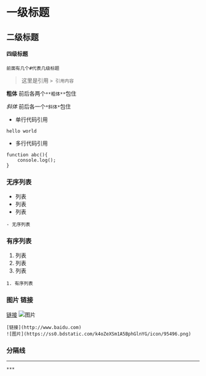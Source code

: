 # 一级标题   
## 二级标题   
#### 四级标题
`前面有几个#代表几级标题`

> 这里是引用
`> 引用内容`

**粗体** 
前后各两个`**粗体**`包住

*斜体*
前后各一个`*斜体*`包住

- 单行代码引用

`
hello world
`

- 多行代码引用
```
function abc(){
	console.log();
}
```

### 无序列表
- 列表
- 列表
- 列表

`- 无序列表`

### 有序列表
1. 列表
2. 列表
3. 列表

`1. 有序列表`

### 图片 链接

[链接](http://www.baidu.com)
![图片](https://ss0.bdstatic.com/k4oZeXSm1A5BphGlnYG/icon/95496.png)

```
[链接](http://www.baidu.com)
![图片](https://ss0.bdstatic.com/k4oZeXSm1A5BphGlnYG/icon/95496.png)
```

### 分隔线

***

`***`
